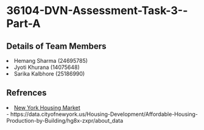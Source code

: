# 36104-DVN-Assessment-Task-3--Part-A

## Details of Team Members

<li>Hemang Sharma (24695785)</li>
<li>Jyoti Khurana (14075648)</li>
<li>Sarika Kalbhore (25186990)</li>



## Refrences
<li><a href="https://www.kaggle.com/datasets/nelgiriyewithana/new-york-housing-market/data">New York Housing Market</a></li>
- https://data.cityofnewyork.us/Housing-Development/Affordable-Housing-Production-by-Building/hg8x-zxpr/about_data
